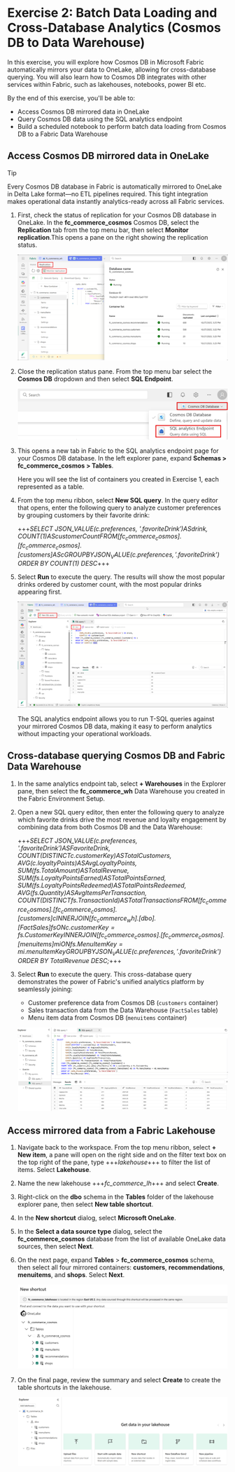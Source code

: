 # Exercise 2: Batch Data Loading and Cross-Database Analytics (Cosmos DB to Data Warehouse)

In this exercise, you will explore how Cosmos DB in Microsoft Fabric automatically mirrors your data to OneLake, allowing for cross-database querying. You will also learn how to Cosmos DB integrates with other services within Fabric, such as lakehouses, notebooks, power BI etc.

By the end of this exercise, you'll be able to:

- Access Cosmos DB mirrored data in OneLake
- Query Cosmos DB data using the SQL analytics endpoint
- Build a scheduled notebook to perform batch data loading from Cosmos DB to a Fabric Data Warehouse

## Access Cosmos DB mirrored data in OneLake

>[!TIP]
>Every Cosmos DB database in Fabric is automatically mirrored to OneLake in Delta Lake format—no ETL pipelines required. This tight integration makes operational data instantly analytics-ready across all Fabric services.

1. First, check the status of replication for your Cosmos DB database in OneLake. In the **fc_commerce_cosmos** Cosmos DB, select the **Replication** tab from the top menu bar, then select **Monitor replication**.This opens a pane on the right showing the replication status.

    ![Screenshot showing the replication status of Cosmos DB in OneLake](media/cosmos-db-replication-status.png)

1. Close the replication status pane. From the top menu bar select the **Cosmos DB** dropdown and then select **SQL Endpoint**.

    ![Screenshot showing how to access the SQL Endpoint for Cosmos DB in Microsoft Fabric](media/cosmos-db-sql-endpoint.png)

1. This opens a new tab in Fabric to the SQL analytics endpoint page for your Cosmos DB database. In the left explorer pane, expand **Schemas > fc_commerce_cosmos > Tables**.

    Here you will see the list of containers you created in Exercise 1, each represented as a table.

1. From the top menu ribbon, select **New SQL query**. In the query editor that opens, enter the following query to analyze customer preferences by grouping customers by their favorite drink:

    +++*SELECT
            JSON_VALUE(c.preferences, '$.favoriteDrink') AS drink,
            COUNT(1) AS customerCount
        FROM [fc_commerce_cosmos].[fc_commerce_cosmos].[customers] AS c
        GROUP BY JSON_VALUE(c.preferences, '$.favoriteDrink')
        ORDER BY COUNT(1) DESC*+++

1. Select **Run** to execute the query. The results will show the most popular drinks ordered by customer count, with the most popular drinks appearing first.

    ![Screenshot showing the results of the customer preferences query](media/customer-preferences-query-results.png)

    The SQL analytics endpoint allows you to run T-SQL queries against your mirrored Cosmos DB data, making it easy to perform analytics without impacting your operational workloads.

## Cross-database querying Cosmos DB and Fabric Data Warehouse

1. In the same analytics endpoint tab, select **+ Warehouses** in the Explorer pane, then select the **fc_commerce_wh** Data Warehouse you created in the Fabric Environment Setup.

1. Open a new SQL query editor, then enter the following query to analyze which favorite drinks drive the most revenue and loyalty engagement by combining data from both Cosmos DB and the Data Warehouse:

    +++*SELECT
        JSON_VALUE(c.preferences, '$.favoriteDrink') AS FavoriteDrink,
        COUNT(DISTINCT c.customerKey) AS TotalCustomers,
        AVG(c.loyaltyPoints) AS AvgLoyaltyPoints,
        SUM(fs.TotalAmount) AS TotalRevenue,
        SUM(fs.LoyaltyPointsEarned) AS TotalPointsEarned,
        SUM(fs.LoyaltyPointsRedeemed) AS TotalPointsRedeemed,
        AVG(fs.Quantity) AS AvgItemsPerTransaction,
        COUNT(DISTINCT fs.TransactionId) AS TotalTransactions
    FROM [fc_commerce_cosmos].[fc_commerce_cosmos].[customers] c
    INNER JOIN [fc_commerce_wh].[dbo].[FactSales] fs ON c.customerKey = fs.CustomerKey
    INNER JOIN [fc_commerce_cosmos].[fc_commerce_cosmos].[menuitems] mi ON fs.MenuItemKey = mi.menuItemKey
    GROUP BY JSON_VALUE(c.preferences, '$.favoriteDrink')
    ORDER BY TotalRevenue DESC;*+++

1. Select **Run** to execute the query. This cross-database query demonstrates the power of Fabric's unified analytics platform by seamlessly joining:
    - Customer preference data from Cosmos DB (`customers` container)
    - Sales transaction data from the Data Warehouse (`FactSales` table)
    - Menu item data from Cosmos DB (`menuitems` container)

    ![Screenshot showing the results of the cross-database query](media/cross-database-query-results.png)

## Access mirrored data from a Fabric Lakehouse

1. Navigate back to the workspace. From the top menu ribbon, select **+ New item**, a pane will open on the right side and on the filter text box on the top right of the pane, type +++*lakehouse*+++ to filter the list of items. Select **Lakehouse**.

1. Name the new lakehouse +++*fc_commerce_lh*+++ and select **Create**.

1. Right-click on the **dbo** schema in the **Tables** folder of the lakehouse explorer pane, then select **New table shortcut**.

1. In the **New shortcut** dialog, select **Microsoft OneLake**.

1. In the **Select a data source type** dialog, select the **fc_commerce_cosmos** database from the list of available OneLake data sources, then select **Next**.

1. On the next page, expand **Tables** > **fc_commerce_cosmos** schema, then select all four mirrored containers: **customers**, **recommendations**, **menuitems**, and **shops**. Select **Next**.

    ![Screenshot showing how to select tables for the lakehouse shortcut](media/lakehouse-table-shortcut-selection.png)

1. On the final page, review the summary and select **Create** to create the table shortcuts in the lakehouse.

    ![Screenshot showing the lakehouse table shortcuts created](media/lakehouse-table-shortcuts-created.png)

